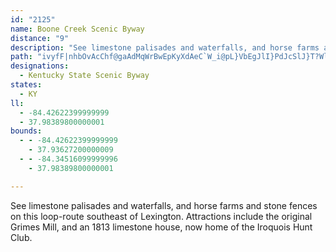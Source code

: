 ```yaml
---
id: "2125"
name: Boone Creek Scenic Byway
distance: "9"
description: "See limestone palisades and waterfalls, and horse farms and stone fences on this loop-route southeast of Lexington. Attractions include the original Grimes Mill, and an 1813 limestone house, now home of the Iroquois Hunt Club."
path: "ivyfF|nhbOvAcChf@gaAdMqWrBwEpKyXdAeC`W_i@pL}VbEgJlI}PdJcSlJ}T?WlOea@~f@acAzFiM`L{UlNy[dFsJhKyJ|MuLtJiK~BsCb@_AXqAToERsB"
designations:
  - Kentucky State Scenic Byway
states:
  - KY
ll:
  - -84.42622399999999
  - 37.98389800000001
bounds:
  - - -84.42622399999999
    - 37.93627200000009
  - - -84.34516099999996
    - 37.98389800000001

---
```


See limestone palisades and waterfalls, and horse farms and stone fences on this loop-route southeast of Lexington. Attractions include the original Grimes Mill, and an 1813 limestone house, now home of the Iroquois Hunt Club.

